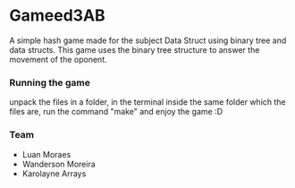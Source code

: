 # Gameed3AB
A simple hash game made for the subject Data Struct using binary tree and data structs. This game uses the binary tree structure to answer the movement of the oponent.



### Running the game
unpack the files in a folder, in the terminal inside the same folder which the files are, run the command "make" and enjoy the game :D


### Team
* Luan Moraes
* Wanderson Moreira
* Karolayne Arrays
